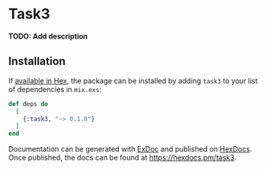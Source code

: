 # Task3

**TODO: Add description**

## Installation

If [available in Hex](https://hex.pm/docs/publish), the package can be installed
by adding `task3` to your list of dependencies in `mix.exs`:

```elixir
def deps do
  [
    {:task3, "~> 0.1.0"}
  ]
end
```

Documentation can be generated with [ExDoc](https://github.com/elixir-lang/ex_doc)
and published on [HexDocs](https://hexdocs.pm). Once published, the docs can
be found at <https://hexdocs.pm/task3>.

